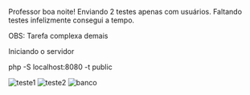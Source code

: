 Professor boa noite!
Enviando 2 testes apenas com usuários.
Faltando testes infelizmente consegui a tempo.

OBS: Tarefa complexa demais

Iniciando o servidor

php -S localhost:8080 -t public

![teste1](https://user-images.githubusercontent.com/42076192/116327152-7c796780-a79c-11eb-9efd-07c6f3639a8b.png)
![teste2](https://user-images.githubusercontent.com/42076192/116327157-7e432b00-a79c-11eb-92e2-1bcdfe68704a.png)
![banco](https://user-images.githubusercontent.com/42076192/116381113-f89a9c00-a7ea-11eb-9cf1-d2654cbf71dc.png)
